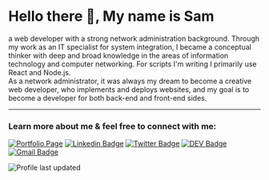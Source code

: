 

<!--
**SamSepehri/samsepehri** is a ✨ _special_ ✨ repository because its `README.md` (this file) appears on your GitHub profile.

Here are some ideas to get you started:

- 🔭 I’m currently working on ...
- 🌱 I’m currently learning ...
- 👯 I’m looking to collaborate on ...
- 🤔 I’m looking for help with ...
- 💬 Ask me about ...
- 📫 How to reach me: ...
- 😄 Pronouns: ...
- ⚡ Fun fact: ...
-->

# Hello there 👋, My name is Sam

<p>
a web developer with a strong network administration background. Through my work as an IT specialist for system integration, I became a conceptual thinker with deep and broad knowledge in the areas of information technology and computer networking. For scripts I'm writing I primarily use React and Node.js.<br>
As a network administrator, it was always my dream to become a creative web developer, who implements and deploys websites, and my goal is to become a developer for both back-end and front-end sides. 
</p>

---

### Learn more about me & feel free to connect with me:

[![Portfolio Page](https://img.shields.io/badge/WWW-Portfolio%20Page-cc4e56?style=flat-square&link=http://www.samsepehri.com)](http://www.samsepehri.com)
[![Linkedin Badge](https://img.shields.io/badge/-Sam%20Sepehri--0072b1?style=flat-square&logo=Linkedin&logoColor=white&link=https://www.linkedin.com/in/sam-sepehri-90b6a3146)](https://www.linkedin.com/in/sam-sepehri-90b6a3146)
[![Twitter Badge](https://img.shields.io/badge/-sam__sepehri-1DA1F2?style=flat-square&logo=Twitter&logoColor=white&link=https://twitter.com/SamSepehri1)](https://https://twitter.com/SamSepehri1)
[![DEV Badge](https://img.shields.io/badge/-_evagrean-%230A0A0A.svg?&style=flat-square&logo=DEV.to&logoColor=white&link=https://dev.to/samsepehri)](https://dev.to/samsepehri)
[![Gmail Badge](https://img.shields.io/badge/-greiner.anzenbacher@gmail.com-c71610?style=flat-square&logo=Gmail&logoColor=white&link=mailto:sam.sepehri.64@gmail.com)](mailto:sam.sepehri.64@gmail.com)

![Profile last updated](https://img.shields.io/github/last-commit/evagrean/evagrean/main?label=Last%20updated&style=flat-square)
